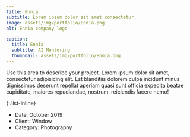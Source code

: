 ```yaml
---
title: Ennia
subtitle: Lorem ipsum dolor sit amet consectetur.
image: assets/img/portfolio/Ennia.png
alt: Ennia company logo

caption:
  title: Ennia
  subtitle: AI Mentoring
  thumbnail: assets/img/portfolio/Ennia.png
---
```

Use this area to describe your project. Lorem ipsum dolor sit amet, consectetur adipisicing elit. Est blanditiis dolorem culpa incidunt minus dignissimos deserunt repellat aperiam quasi sunt officia expedita beatae cupiditate, maiores repudiandae, nostrum, reiciendis facere nemo!

{:.list-inline}
- Date: October 2019
- Client: Window
- Category: Photography

